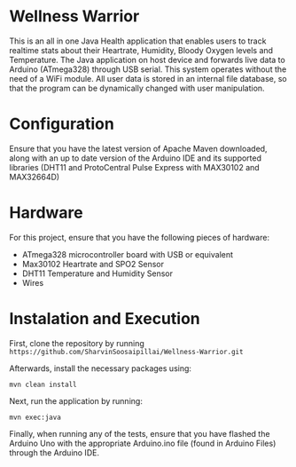 # Wellness Warrior
This is an all in one Java Health application that enables users to track realtime stats about their Heartrate, Humidity, Bloody Oxygen levels and Temperature. 
The Java application on host device and forwards live data to Arduino (ATmega328) through USB serial. This system operates without the need of a WiFi module. All user data is stored in an internal file database, so that the program can be dynamically changed with user manipulation. 

# Configuration 
Ensure that you have the latest version of Apache Maven downloaded, along with an up to date version of the Arduino IDE and its supported libraries (DHT11 and ProtoCentral Pulse Express with MAX30102 and MAX32664D)

# Hardware
For this project, ensure that you have the following pieces of hardware:
* ATmega328 microcontroller board with USB or equivalent
* Max30102 Heartrate and SPO2 Sensor
* DHT11 Temperature and Humidity Sensor
* Wires

# Instalation and Execution
First, clone the repository by running 
`https://github.com/SharvinSoosaipillai/Wellness-Warrior.git`

Afterwards, install the necessary packages using:
```
mvn clean install
```

Next, run the application by running:
```
mvn exec:java
```

Finally, when running any of the tests, ensure that you have flashed the Arduino Uno with the appropriate Arduino.ino file (found in Arduino Files) through the Arduino IDE. 

